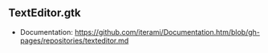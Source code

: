 TextEditor.gtk
--------------

* Documentation: https://github.com/iterami/Documentation.htm/blob/gh-pages/repositories/texteditor.md
